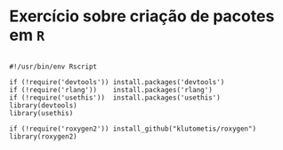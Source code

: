# Exercício sobre criação de pacotes em `R`

```{r obtendo_pacotes_net, eval=TRUE, echo=FALSE, message=FALSE,message=FALSE}

#!/usr/bin/env Rscript

if (!require('devtools')) install.packages('devtools')
if (!require('rlang'))    install.packages('rlang')
if (!require('usethis'))  install.packages('usethis')
library(devtools)
library(usethis)

if (!require('roxygen2')) install_github("klutometis/roxygen")
library(roxygen2)

```
